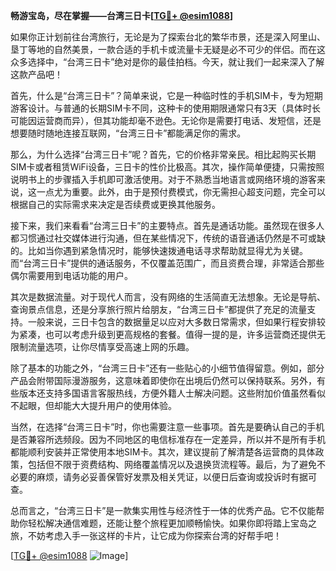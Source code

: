 **畅游宝岛，尽在掌握——台湾三日卡[[TG💪+ @esim1088](https://t.me/s/esim1088)]**

如果你正计划前往台湾旅行，无论是为了探索台北的繁华市景，还是深入阿里山、垦丁等地的自然美景，一款合适的手机卡或流量卡无疑是必不可少的伴侣。而在这众多选择中，“台湾三日卡”绝对是你的最佳拍档。今天，就让我们一起来深入了解这款产品吧！

首先，什么是“台湾三日卡”？简单来说，它是一种临时性的手机SIM卡，专为短期游客设计。与普通的长期SIM卡不同，这种卡的使用期限通常只有3天（具体时长可能因运营商而异），但其功能却毫不逊色。无论你是需要打电话、发短信，还是想要随时随地连接互联网，“台湾三日卡”都能满足你的需求。

那么，为什么选择“台湾三日卡”呢？首先，它的价格非常亲民。相比起购买长期SIM卡或者租赁WiFi设备，三日卡的性价比极高。其次，操作简单便捷，只需按照说明书上的步骤插入手机即可激活使用。对于不熟悉当地语言或网络环境的游客来说，这一点尤为重要。此外，由于是预付费模式，你无需担心超支问题，完全可以根据自己的实际需求来决定是否续费或更换其他服务。

接下来，我们来看看“台湾三日卡”的主要特点。首先是通话功能。虽然现在很多人都习惯通过社交媒体进行沟通，但在某些情况下，传统的语音通话仍然是不可或缺的。比如当你遇到紧急情况时，能够快速拨通电话寻求帮助就显得尤为关键。而“台湾三日卡”提供的通话服务，不仅覆盖范围广，而且资费合理，非常适合那些偶尔需要用到电话功能的用户。

其次是数据流量。对于现代人而言，没有网络的生活简直无法想象。无论是导航、查询景点信息，还是分享旅行照片给朋友，“台湾三日卡”都提供了充足的流量支持。一般来说，三日卡包含的数据量足以应对大多数日常需求，但如果行程安排较为紧凑，也可以考虑升级到更高规格的套餐。值得一提的是，许多运营商还提供无限制流量选项，让你尽情享受高速上网的乐趣。

除了基本的功能之外，“台湾三日卡”还有一些贴心的小细节值得留意。例如，部分产品会附带国际漫游服务，这意味着即使你在出境后仍然可以保持联系。另外，有些版本还支持多国语言客服热线，方便外籍人士解决问题。这些附加价值虽然看似不起眼，但却能大大提升用户的使用体验。

当然，在选择“台湾三日卡”时，你也需要注意一些事项。首先是要确认自己的手机是否兼容所选频段。因为不同地区的电信标准存在一定差异，所以并不是所有手机都能顺利安装并正常使用本地SIM卡。其次，建议提前了解清楚各运营商的具体政策，包括但不限于资费结构、网络覆盖情况以及退换货流程等。最后，为了避免不必要的麻烦，请务必妥善保管好发票及相关凭证，以便日后查询或投诉时有据可查。

总而言之，“台湾三日卡”是一款集实用性与经济性于一体的优秀产品。它不仅能帮助你轻松解决通信难题，还能让整个旅程更加顺畅愉快。如果你即将踏上宝岛之旅，不妨考虑入手一张这样的卡片，让它成为你探索台湾的好帮手吧！

[[TG💪+ @esim1088](https://t.me/s/esim1088) ![Image](https://i.postimg.cc/4NQfJmqS/Snipaste-2025-05-13-00-14-12.png)]